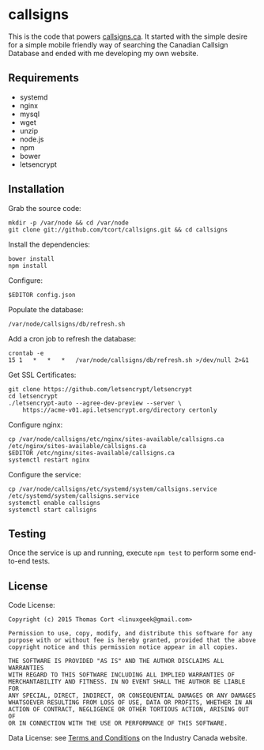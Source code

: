 # callsigns

This is the code that powers [callsigns.ca](https://www.callsigns.ca).
It started with the simple desire for a simple mobile friendly way of
searching the Canadian Callsign Database and ended with me developing
my own website.

## Requirements

* systemd
* nginx
* mysql
* wget
* unzip
* node.js
* npm
* bower
* letsencrypt

## Installation

Grab the source code:

    mkdir -p /var/node && cd /var/node
    git clone git://github.com/tcort/callsigns.git && cd callsigns

Install the dependencies:

    bower install
    npm install

Configure:

    $EDITOR config.json

Populate the database:

    /var/node/callsigns/db/refresh.sh

Add a cron job to refresh the database:

    crontab -e
    15 1   *   *   *   /var/node/callsigns/db/refresh.sh >/dev/null 2>&1

Get SSL Certificates:

    git clone https://github.com/letsencrypt/letsencrypt
    cd letsencrypt
    ./letsencrypt-auto --agree-dev-preview --server \
        https://acme-v01.api.letsencrypt.org/directory certonly

Configure nginx:

    cp /var/node/callsigns/etc/nginx/sites-available/callsigns.ca /etc/nginx/sites-available/callsigns.ca
    $EDITOR /etc/nginx/sites-available/callsigns.ca
    systemctl restart nginx

Configure the service:

    cp /var/node/callsigns/etc/systemd/system/callsigns.service /etc/systemd/system/callsigns.service
    systemctl enable callsigns
    systemctl start callsigns

## Testing

Once the service is up and running, execute `npm test` to perform some end-to-end tests.

## License

Code License:

```
Copyright (c) 2015 Thomas Cort <linuxgeek@gmail.com>

Permission to use, copy, modify, and distribute this software for any
purpose with or without fee is hereby granted, provided that the above
copyright notice and this permission notice appear in all copies.

THE SOFTWARE IS PROVIDED "AS IS" AND THE AUTHOR DISCLAIMS ALL WARRANTIES
WITH REGARD TO THIS SOFTWARE INCLUDING ALL IMPLIED WARRANTIES OF
MERCHANTABILITY AND FITNESS. IN NO EVENT SHALL THE AUTHOR BE LIABLE FOR
ANY SPECIAL, DIRECT, INDIRECT, OR CONSEQUENTIAL DAMAGES OR ANY DAMAGES
WHATSOEVER RESULTING FROM LOSS OF USE, DATA OR PROFITS, WHETHER IN AN
ACTION OF CONTRACT, NEGLIGENCE OR OTHER TORTIOUS ACTION, ARISING OUT OF
OR IN CONNECTION WITH THE USE OR PERFORMANCE OF THIS SOFTWARE.
```

Data License: see [Terms and Conditions](http://www.ic.gc.ca/eic/site/icgc.nsf/eng/h_07033.html)
on the Industry Canada website.
